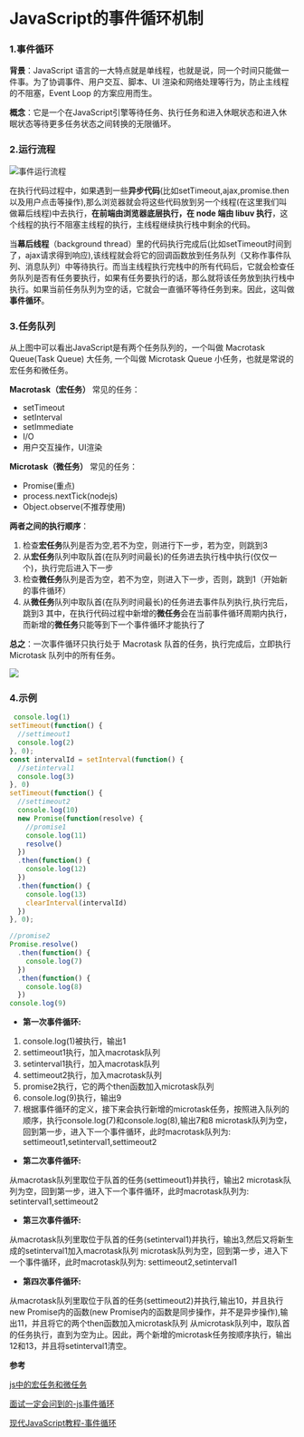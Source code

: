 # JavaScript的事件循环机制

### 1.事件循环

**背景**：JavaScript 语言的一大特点就是单线程，也就是说，同一个时间只能做一件事。为了协调事件、用户交互、脚本、UI 渲染和网络处理等行为，防止主线程的不阻塞，Event Loop 的方案应用而生。

**概念**：它是一个在JavaScript引擎等待任务、执行任务和进入休眠状态和进入休眠状态等待更多任务状态之间转换的无限循环。

### 2.运行流程

![事件运行流程](https://user-gold-cdn.xitu.io/2019/10/17/16dd55ca2fd82de5?imageView2/0/w/1280/h/960/format/webp/ignore-error/1)

在执行代码过程中，如果遇到一些**异步代码**(比如setTimeout,ajax,promise.then以及用户点击等操作),那么浏览器就会将这些代码放到另一个线程(在这里我们叫做幕后线程)中去执行，**在前端由浏览器底层执行，在 node 端由 libuv 执行**，这个线程的执行不阻塞主线程的执行，主线程继续执行栈中剩余的代码。

当**幕后线程**（background thread）里的代码执行完成后(比如setTimeout时间到了，ajax请求得到响应),该线程就会将它的回调函数放到任务队列（又称作事件队列、消息队列）中等待执行。而当主线程执行完栈中的所有代码后，它就会检查任务队列是否有任务要执行，如果有任务要执行的话，那么就将该任务放到执行栈中执行。如果当前任务队列为空的话，它就会一直循环等待任务到来。因此，这叫做**事件循环**。

### 3.任务队列

从上图中可以看出JavaScript是有两个任务队列的，一个叫做 Macrotask Queue(Task Queue) 大任务, 一个叫做 Microtask Queue 小任务，也就是常说的宏任务和微任务。

**Macrotask（宏任务）** 常见的任务：

- setTimeout
- setInterval
- setImmediate
- I/O
- 用户交互操作，UI渲染

**Microtask（微任务）** 常见的任务：

- Promise(重点)
- process.nextTick(nodejs)
- Object.observe(不推荐使用)

**两者之间的执行顺序**：

1. 检查**宏任务**队列是否为空,若不为空，则进行下一步，若为空，则跳到3
2. 从**宏任务**队列中取队首(在队列时间最长)的任务进去执行栈中执行(仅仅一个)，执行完后进入下一步
3. 检查**微任务**队列是否为空，若不为空，则进入下一步，否则，跳到1（开始新的事件循环）
4. 从**微任务**队列中取队首(在队列时间最长)的任务进去事件队列执行,执行完后，跳到3 其中，在执行代码过程中新增的**微任务**会在当前事件循环周期内执行，而新增的**微任务**只能等到下一个事件循环才能执行了

**总之**：一次事件循环只执行处于 Macrotask 队首的任务，执行完成后，立即执行 Microtask 队列中的所有任务。

![](https://segmentfault.com/img/bVbpsFp?w=392&h=740)

### 4.示例

```javascript
 console.log(1)
setTimeout(function() {
  //settimeout1
  console.log(2)
}, 0);
const intervalId = setInterval(function() {
  //setinterval1
  console.log(3)
}, 0)
setTimeout(function() {
  //settimeout2
  console.log(10)
  new Promise(function(resolve) {
    //promise1
    console.log(11)
    resolve()
  })
  .then(function() {
    console.log(12)
  })
  .then(function() {
    console.log(13)
    clearInterval(intervalId)
  })
}, 0);

//promise2
Promise.resolve()
  .then(function() {
    console.log(7)
  })
  .then(function() {
    console.log(8)
  })
console.log(9)
```

- **第一次事件循环:**

1. console.log(1)被执行，输出1
2. settimeout1执行，加入macrotask队列
3. setinterval1执行，加入macrotask队列
4. settimeout2执行，加入macrotask队列
5. promise2执行，它的两个then函数加入microtask队列
6. console.log(9)执行，输出9
7. 根据事件循环的定义，接下来会执行新增的microtask任务，按照进入队列的顺序，执行console.log(7)和console.log(8),输出7和8 microtask队列为空，回到第一步，进入下一个事件循环，此时macrotask队列为: settimeout1,setinterval1,settimeout2

- **第二次事件循环:**

从macrotask队列里取位于队首的任务(settimeout1)并执行，输出2 microtask队列为空，回到第一步，进入下一个事件循环，此时macrotask队列为: setinterval1,settimeout2

- **第三次事件循环:**

从macrotask队列里取位于队首的任务(setinterval1)并执行，输出3,然后又将新生成的setinterval1加入macrotask队列 microtask队列为空，回到第一步，进入下一个事件循环，此时macrotask队列为: settimeout2,setinterval1

- **第四次事件循环:**

从macrotask队列里取位于队首的任务(settimeout2)并执行,输出10，并且执行new Promise内的函数(new Promise内的函数是同步操作，并不是异步操作),输出11，并且将它的两个then函数加入microtask队列 从microtask队列中，取队首的任务执行，直到为空为止。因此，两个新增的microtask任务按顺序执行，输出12和13，并且将setinterval1清空。



**参考**

[js中的宏任务和微任务](https://segmentfault.com/a/1190000020225668)

[面试一定会问到的-js事件循环](https://juejin.im/post/6844903968292749319)

[现代JavaScript教程-事件循环](https://zh.javascript.info/event-loop)



